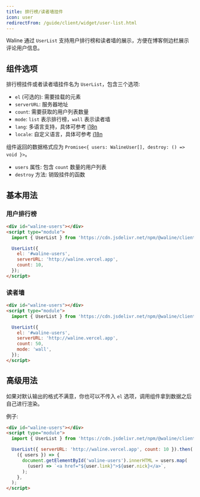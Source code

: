 ```yaml
---
title: 排行榜/读者墙挂件
icon: user
redirectFrom: /guide/client/widget/user-list.html
---
```


Waline 通过 `UserList` 支持用户排行榜和读者墙的展示，方便在博客侧边栏展示评论用户信息。

<!-- more -->

## 组件选项

排行榜挂件或者读者墙挂件名为 `UserList`，包含三个选项:

- `el` (可选的): 需要挂载的元素
- `serverURL`: 服务器地址
- `count`: 需要获取的用户列表数量
- `mode`: `list` 表示排行榜，`wall` 表示读者墙
- `lang`: 多语言支持，具体可参考 [i18n](../i18n.md)
- `locale`: 自定义语言，具体可参考 [i18n](../i18n.md)

组件返回的数据格式应为 `Promise<{ users: WalineUser[], destroy: () => void }>`。

- `users` 属性: 包含 `count` 数量的用户列表
- `destroy` 方法: 销毁挂件的函数

## 基本用法

### 用户排行榜

```html
<div id="waline-users"></div>
<script type="module">
  import { UserList } from 'https://cdn.jsdelivr.net/npm/@waline/client/dist/waline.mjs';

  UserList({
    el: '#waline-users',
    serverURL: 'http://waline.vercel.app',
    count: 10,
  });
</script>
```

### 读者墙

```html
<div id="waline-users"></div>
<script type="module">
  import { UserList } from 'https://cdn.jsdelivr.net/npm/@waline/client/dist/waline.mjs';

  UserList({
    el: '#waline-users',
    serverURL: 'http://waline.vercel.app',
    count: 50,
    mode: 'wall',
  });
</script>
```

## 高级用法

如果对默认输出的格式不满意，你也可以不传入 `el` 选项，调用组件拿到数据之后自己进行渲染。

例子:

```html
<div id="waline-users"></div>
<script type="module">
  import { UserList } from 'https://cdn.jsdelivr.net/npm/@waline/client/dist/waline.mjs';

  UserList({ serverURL: 'http://waline.vercel.app', count: 10 }).then(
    ({ users }) => {
      document.getElementById('waline-users').innerHTML = users.map(
        (user) => `<a href="${user.link}">${user.nick}</a>`,
      );
    },
  );
</script>
```
